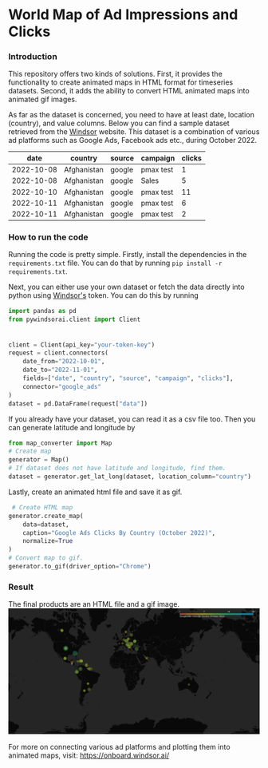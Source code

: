 # World Map of Ad Impressions and Clicks

### Introduction
This repository offers two kinds of solutions. First, it provides the functionality to create animated maps in HTML 
format for timeseries datasets. Second, it adds the ability to convert HTML animated maps into animated gif images.

As far as the dataset is concerned, you need to have at least date, location (country), and value columns. Below you can
find a sample dataset retrieved from the [Windsor](https://windsor.ai) website. This dataset is a combination of various ad platforms
such as Google Ads, Facebook ads etc., during October 2022.


| date        | country      | source   | campaign  | clicks |
|-------------|--------------|----------|-----------|--------|
| 2022-10-08  | Afghanistan  | google   | pmax test | 1      |
| 2022-10-08  | Afghanistan  | google   | Sales     | 5      |
| 2022-10-10  | Afghanistan  | google   | pmax test | 11     |
| 2022-10-11  | Afghanistan  | google   | pmax test | 6      |
| 2022-10-11  | Afghanistan  | google   | pmax test | 2      |


### How to run the code
Running the code is pretty simple. Firstly, install the dependencies in the `requirements.txt` file. You can do that
by running `pip install -r requirements.txt`.

Next, you can either use your own dataset or fetch the data directly into python using [Windsor's](https://windsor.ai) token.
You can do this by running

```python
import pandas as pd
from pywindsorai.client import Client


client = Client(api_key="your-token-key")
request = client.connectors(
    date_from="2022-10-01",
    date_to="2022-11-01",
    fields=["date", "country", "source", "campaign", "clicks"],
    connector="google_ads"
)
dataset = pd.DataFrame(request["data"])
```

If you already have your dataset, you can read it as a csv file too. Then you can generate latitude and longitude by
```python
from map_converter import Map
# Create map
generator = Map()
# If dataset does not have latitude and longitude, find them.
dataset = generator.get_lat_long(dataset, location_column="country")
```

Lastly, create an animated html file and save it as gif.
```python
 # Create HTML map
generator.create_map(
    data=dataset,
    caption="Google Ads Clicks By Country (October 2022)",
    normalize=True
)
# Convert map to gif.
generator.to_gif(driver_option="Chrome")
```

### Result
The final products are an HTML file and a gif image.
![](Images/world_map.gif)


For more on connecting various ad platforms and plotting them into animated maps, visit: https://onboard.windsor.ai/
